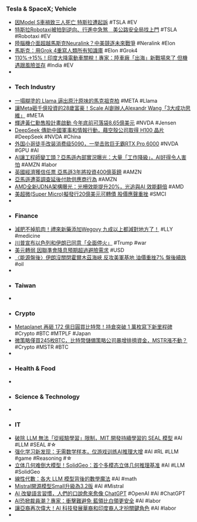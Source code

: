 ### Tesla & SpaceX; Vehicle
- [因Model S車禍致三人死亡 特斯拉遭起訴](https://www.epochtimes.com/b5/25/6/24/n14537301.htm) #TSLA #EV
- [特斯拉Robotaxi被拍到逆向、行進中急煞　美公路安全局找上門](https://www.knews.com.tw/news/362279D3D6598A7ECEBBAB92CEF83468) #TSLA #Robotaxi #EV
- [陸腦機介面超越馬斯克Neuralink？中美競逐未來戰爭](https://vip.udn.com/vip/story/124445/8824433) #Neralink #Elon
- [馬斯克：用Grok 4重寫人類所有知識庫](https://hao.cnyes.com/post/178752) #Elon #Grok4
- [110%→15%！印度大降電動車關稅！專家：陸車廠「出海」新戰場來了 但機遇跟風險並存](https://news.cnyes.com/news/id/6035766) #India #EV
-
- ### Tech Industry
- [一塌糊塗的 Llama 逼出原汁原味的馬克祖克柏](https://finance.technews.tw/2025/06/24/llama-meta-mark-zuckerberg-scale-ai/) #META #Llama
- [讓Meta砸千億投資的28歲富豪！Scale AI創辦人Alexandr Wang「3大成功思維」](https://www.harpersbazaar.com/tw/celebrity/celebritynews/a65146425/scale-ai-alexandr-wang/) #META
- [輝達黃仁勳售股計畫啟動 今年底前可落袋8.65億美元](https://news.cnyes.com/news/id/6035504) #NVDA #Jensen
- [DeepSeek 傳助中國軍事和情報行動，藉空殼公司取得 H100 晶片](https://technews.tw/2025/06/24/deepseek-aids-china-military-and-evaded-export-controls/) #DeepSeek #NVDA #China
- [外国小哥徒手改装消费级5090，一举击败巨无霸RTX Pro 6000](https://www.jiqizhixin.com/articles/2025-06-24-8) #NVDA #GPU #AI
- [AI讓工程師變工頭？亞馬遜內部實況曝光：大量「工作降級」，AI好得令人害怕](https://www.managertoday.com.tw/articles/view/70451) #AMZN #labor
- [英國經濟獲信任票 亞馬遜3年將投資400億英鎊](https://news.cnyes.com/news/id/6035064) #AMZN
- [亞馬遜遭英調查延後付款供應商行為](https://news.cnyes.com/news/id/6034821) #AMZN
- [AMD全新UDNA架構曝光：光柵效能提升20%，光追與AI 效能翻倍](https://www.techbang.com/posts/123925-amd-udna-architecture-raster-raytracing-ai-boost) #AMD
- [美超微(Super Micro)擬發行20億美元可轉債 股價應聲重挫](https://uanalyze.com.tw/articles/1585422630) #SMCI
-
- ### Finance
- [減肥不掉肌肉！禮來新藥添加Wegovy 九成以上都減對地方了！](https://news.cnyes.com/news/id/6035328) #LLY #medicine
- [川普宣布以色列和伊朗已同意「全面停火」](https://news.cnyes.com/news/id/6035039) #Trump #war
- [美元轉弱 因聯準會降息預期超過避險需求](https://news.cnyes.com/news/id/6035819) #USD
- [〈能源盤後〉伊朗沒關閉霍爾木茲海峽 反攻美軍基地 油價重挫7% 盤後續跌](https://news.cnyes.com/news/id/6032559) #oil
-
- ### Taiwan
-
- ### Crypto
- [Metaplanet 再砸 172 億日圓買比特幣！持倉突破 1 萬枚寫下新里程碑](https://abmedia.io/metaplanet-bitcoin-treasury-holding) #Crypto #BTC #MTPLF #Japan
- [微策略僅買245枚BTC，比特幣儲備策略公司暴增排擠資金，MSTR漲不動？](https://abmedia.io/strategy-only-buy-245-bitcoins) #Crypto #MSTR #BTC
-
- ### Health & Food
-
- ### Science & Technology
-
- ### IT
- [破除 LLM 無法「從經驗學習」限制，MIT 開發持續學習的 SEAL 模型](https://technews.tw/2025/06/24/this-ai-model-never-stops-learning/) #AI #LLM #SEAL #☆
- [强化学习新发现：无需数学样本，仅游戏训练AI推理大增](https://www.jiqizhixin.com/articles/2025-06-24-7) #AI #RL #LLM #game #Reasoning #☆
- [立体几何难倒大模型！SolidGeo：首个多模态立体几何推理基准](https://www.jiqizhixin.com/articles/2025-06-24-3) #AI #LLM #SolidGeo
- [線性代數：各大 LLM 模型背後的數學魔法](https://blog.sharktech.tw/2025/06/24/ai-linear-algebra) #AI #math
- [Mistral開源模型Small升級為3.2版](https://www.ithome.com.tw/news/169689) #AI #Mistral
- [AI 改變語言習慣，人們的口說愈來愈像 ChatGPT](https://technews.tw/2025/06/24/people-are-talking-like-chatgpt-now/) #OpenAI #AI #ChatGPT
- [AI恐掀裁員潮？專家：衝擊難避免 藍領比白領更安全](https://news.cnyes.com/news/id/6035018) #AI #labor
- [讓亞裔再次偉大！AI 科技發展華裔和印度裔人才扮關鍵角色](https://technews.tw/2025/06/23/chinese-and-indian-talent-play-pivotal-roles-in-the-development-of-artificial-intelligence/) #AI #labor
-